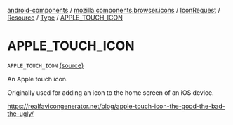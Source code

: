 [android-components](../../../../index.md) / [mozilla.components.browser.icons](../../../index.md) / [IconRequest](../../index.md) / [Resource](../index.md) / [Type](index.md) / [APPLE_TOUCH_ICON](./-a-p-p-l-e_-t-o-u-c-h_-i-c-o-n.md)

# APPLE_TOUCH_ICON

`APPLE_TOUCH_ICON` [(source)](https://github.com/mozilla-mobile/android-components/blob/master/components/browser/icons/src/main/java/mozilla/components/browser/icons/IconRequest.kt#L64)

An Apple touch icon.

Originally used for adding an icon to the home screen of an iOS device.

https://realfavicongenerator.net/blog/apple-touch-icon-the-good-the-bad-the-ugly/


